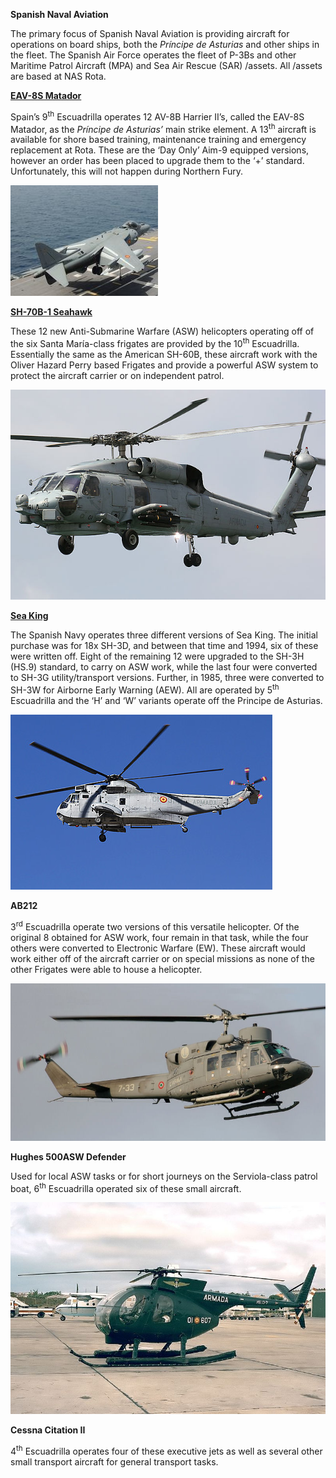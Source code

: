 **Spanish Naval Aviation**

The primary focus of Spanish Naval Aviation is providing aircraft for
operations on board ships, both the *Príncipe de Asturias* and other
ships in the fleet. The Spanish Air Force operates the fleet of P-3Bs
and other Maritime Patrol Aircraft (MPA) and Sea Air Rescue (SAR)
/assets. All /assets are based at NAS Rota.

[**EAV-8S
Matador**](https://en.wikipedia.org/wiki/Hawker_Siddeley_Harrier)

Spain’s 9<sup>th</sup> Escuadrilla operates 12 AV-8B Harrier II’s,
called the EAV-8S Matador, as the *Príncipe de Asturias’* main strike
element. A 13<sup>th</sup> aircraft is available for shore based
training, maintenance training and emergency replacement at Rota. These
are the ‘Day Only’ Aim-9 equipped versions, however an order has been
placed to upgrade them to the ‘+’ standard. Unfortunately, this will not
happen during Northern Fury.

![](/assets/images/nato/es/navy/naval-aviation/image1.jpg)

[**SH-70B-1
Seahawk**](https://www.naval-technology.com/projects/s70b-seahawk/)

These 12 new Anti-Submarine Warfare (ASW) helicopters operating off of
the six Santa María-class frigates are provided by the 10<sup>th</sup>
Escuadrilla. Essentially the same as the American SH-60B, these aircraft
work with the Oliver Hazard Perry based Frigates and provide a powerful
ASW system to protect the aircraft carrier or on independent patrol.

![](/assets/images/nato/es/navy/naval-aviation/image2.jpg)

[**Sea
King**](http://www.armada.mde.es/ArmadaPortal/page/Portal/ArmadaEspannola/buquesaeronaves/prefLang-en/02flotilla-aeronaves-helicopteros--025-escuadrilla-aeronaves-sh-3-d-w-sea-king)

The Spanish Navy operates three different versions of Sea King. The
initial purchase was for 18x SH-3D, and between that time and 1994, six
of these were written off. Eight of the remaining 12 were upgraded to
the SH-3H (HS.9) standard, to carry on ASW work, while the last four
were converted to SH-3G utility/transport versions. Further, in 1985,
three were converted to SH-3W for Airborne Early Warning (AEW). All are
operated by 5<sup>th</sup> Escuadrilla and the ‘H’ and ‘W’ variants
operate off the Principe de Asturias.

![](/assets/images/nato/es/navy/naval-aviation/image3.jpg)

**AB212**

3<sup>rd</sup> Escuadrilla operate two versions of this versatile
helicopter. Of the original 8 obtained for ASW work, four remain in that
task, while the four others were converted to Electronic Warfare (EW).
These aircraft would work either off of the aircraft carrier or on
special missions as none of the other Frigates were able to house a
helicopter.

![](/assets/images/nato/es/navy/naval-aviation/image4.jpg)

**Hughes 500ASW Defender**

Used for local ASW tasks or for short journeys on the Serviola-class
patrol boat, 6<sup>th</sup> Escuadrilla operated six of these small
aircraft.

![](/assets/images/nato/es/navy/naval-aviation/image5.jpg)

**Cessna Citation II**

4<sup>th</sup> Escuadrilla operates four of these executive jets as well
as several other small transport aircraft for general transport tasks.
